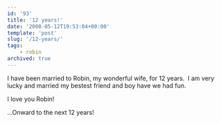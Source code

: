 ```yaml
---
id: '93'
title: '12 years!'
date: '2008-05-12T19:53:04+00:00'
template: 'post'
slug: '/12-years/'
tags:
    - robin
archived: true
---
```


I have been married to Robin, my wonderful wife, for 12 years.  I am very
lucky and married my bestest friend and boy have we had fun.

I love you Robin!

...Onward to the next 12 years!
